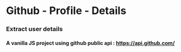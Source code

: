 # Github - Profile - Details

### Extract user details 

####  A vanilla JS project using github public api : https://api.github.com/
